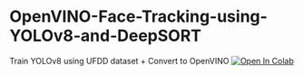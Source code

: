 # OpenVINO-Face-Tracking-using-YOLOv8-and-DeepSORT

Train YOLOv8 using UFDD dataset + Convert to OpenVINO
[![Open In Colab](https://colab.research.google.com/assets/colab-badge.svg)](https://colab.research.google.com/drive/1bnRcWCp1Y6Jf7l2NORiZ4pDLvgSmDmZw?usp=sharing)
